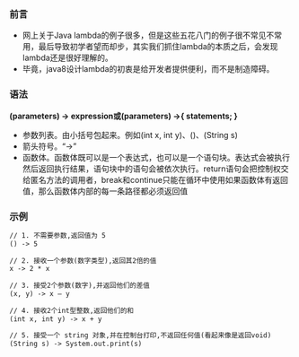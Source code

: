 ### 前言
* 网上关于Java lambda的例子很多，但是这些五花八门的例子很不常见不常用，最后导致初学者望而却步，其实我们抓住lambda的本质之后，会发现lambda还是很好理解的。
* 毕竟，java8设计lambda的初衷是给开发者提供便利，而不是制造障碍。

### 语法
**(parameters) -> expression或(parameters) ->{ statements; }**
* 参数列表。由小括号包起来。例如(int x, int y)、()、(String s)
* 箭头符号。“->”
* 函数体。函数体既可以是一个表达式，也可以是一个语句块。表达式会被执行然后返回执行结果，语句块中的语句会被依次执行。return语句会把控制权交给匿名方法的调用者，break和continue只能在循环中使用如果函数体有返回值，那么函数体内部的每一条路径都必须返回值

### 示例
```html
// 1. 不需要参数,返回值为 5
() -> 5
 
// 2. 接收一个参数(数字类型),返回其2倍的值
x -> 2 * x
 
// 3. 接受2个参数(数字),并返回他们的差值
(x, y) -> x – y
 
// 4. 接收2个int型整数,返回他们的和
(int x, int y) -> x + y
 
// 5. 接受一个 string 对象,并在控制台打印,不返回任何值(看起来像是返回void)
(String s) -> System.out.print(s)
```